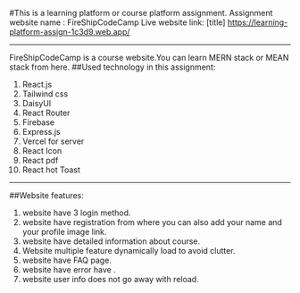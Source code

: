 #This is a learning platform or course platform assignment.
Assignment website name : FireShipCodeCamp
Live website link: [title]  https://learning-platform-assign-1c3d9.web.app/ 
___

FireShipCodeCamp is a course website.You can learn MERN stack or MEAN stack from here.
##Used technology in this assignment:
1. React.js
2. Tailwind css
3. DaisyUI
4. React Router
5. Firebase
6. Express.js
7. Vercel for server
8. React Icon
9. React pdf
10. React hot Toast

___

##Website features:
1. website have 3 login method.
2. website have registration from where you can also add your name and your profile image link.
3. website have detailed information about course.
4. Website multiple feature dynamically load to avoid clutter.
5. website have FAQ page.
6. website have error have .
7. website user info does not go away with reload.
